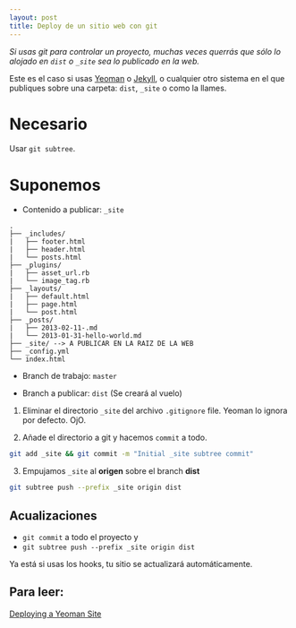 ```yaml
---
layout: post
title: Deploy de un sitio web con git
---
```


*Si usas git para controlar un proyecto, muchas veces querrás que sólo lo alojado en ```dist``` o ```_site``` sea lo publicado en la web.*

Este es el caso si usas [Yeoman](http://yeoman.io/) o [Jekyll](http://jekyllrb.com/), o cualquier otro sistema en el que publiques sobre una carpeta: ```dist```, ```_site``` o como la llames.

# Necesario

Usar ```git subtree```.

# Suponemos

* Contenido a publicar: ```_site```

```
.
├── _includes/
|   ├── footer.html
|   ├── header.html
|   └── posts.html
├── _plugins/
|   ├── asset_url.rb
|   └── image_tag.rb
├── _layouts/
|   ├── default.html
|   ├── page.html
|   └── post.html
├── _posts/
|   ├── 2013-02-11-.md
|   └── 2013-01-31-hello-world.md
├── _site/ --> A PUBLICAR EN LA RAIZ DE LA WEB
├── _config.yml
└── index.html
```

* Branch de trabajo: ```master```

* Branch a publicar: ```dist``` (Se creará al vuelo)

1. Eliminar el directorio ```_site``` del archivo ```.gitignore``` file. Yeoman lo ignora por defecto. OjO.

2. Añade el directorio a git y hacemos ```commit``` a todo.

```bash
git add _site && git commit -m "Initial _site subtree commit"
```

3. Empujamos ```_site``` al **origen** sobre el branch **dist** 

```bash
git subtree push --prefix _site origin dist
```

## Acualizaciones

* ```git commit``` a todo el proyecto y
* ```git subtree push --prefix _site origin dist```

Ya está si usas los hooks, tu sitio se actualizará automáticamente.

## Para leer:

[Deploying a Yeoman Site](http://yeoman.io/learning/deployment.html)
